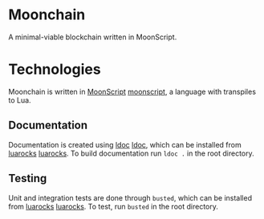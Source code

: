 # Moonchain

A minimal-viable blockchain written in MoonScript.

# Technologies

Moonchain is written in [MoonScript] [moonscript], a language with
transpiles to Lua.

## Documentation

Documentation is created using [ldoc] [ldoc], which can be installed
from [luarocks] [luarocks]. To build documentation run `ldoc .` in the
root directory.

## Testing

Unit and integration tests are done through `busted`, which can be
installed from [luarocks] [luarocks]. To test, run `busted` in the
root directory.

[moonscript]: https://moonscript.org/
[luarocks]: https://luarocks.org/
[ldoc]: https://stevedonovan.github.io/ldoc/
[busted]: https://olivinelabs.com/busted/
